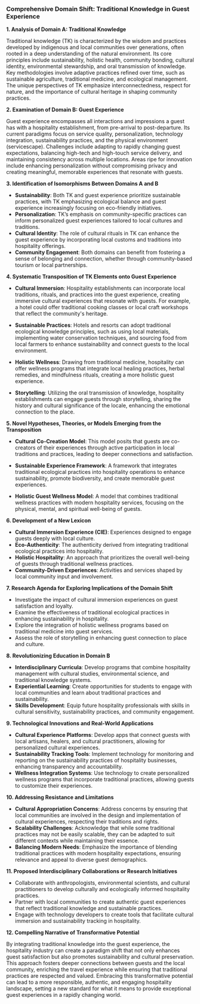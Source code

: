 ### Comprehensive Domain Shift: Traditional Knowledge in Guest Experience

**1. Analysis of Domain A: Traditional Knowledge**

Traditional knowledge (TK) is characterized by the wisdom and practices developed by indigenous and local communities over generations, often rooted in a deep understanding of the natural environment. Its core principles include sustainability, holistic health, community bonding, cultural identity, environmental stewardship, and oral transmission of knowledge. Key methodologies involve adaptive practices refined over time, such as sustainable agriculture, traditional medicine, and ecological management. The unique perspectives of TK emphasize interconnectedness, respect for nature, and the importance of cultural heritage in shaping community practices.

**2. Examination of Domain B: Guest Experience**

Guest experience encompasses all interactions and impressions a guest has with a hospitality establishment, from pre-arrival to post-departure. Its current paradigms focus on service quality, personalization, technology integration, sustainability practices, and the physical environment (servicescape). Challenges include adapting to rapidly changing guest expectations, balancing high-tech and high-touch service delivery, and maintaining consistency across multiple locations. Areas ripe for innovation include enhancing personalization without compromising privacy and creating meaningful, memorable experiences that resonate with guests.

**3. Identification of Isomorphisms Between Domains A and B**

- **Sustainability**: Both TK and guest experience prioritize sustainable practices, with TK emphasizing ecological balance and guest experience increasingly focusing on eco-friendly initiatives.
- **Personalization**: TK’s emphasis on community-specific practices can inform personalized guest experiences tailored to local cultures and traditions.
- **Cultural Identity**: The role of cultural rituals in TK can enhance the guest experience by incorporating local customs and traditions into hospitality offerings.
- **Community Engagement**: Both domains can benefit from fostering a sense of belonging and connection, whether through community-based tourism or local partnerships.

**4. Systematic Transposition of TK Elements onto Guest Experience**

- **Cultural Immersion**: Hospitality establishments can incorporate local traditions, rituals, and practices into the guest experience, creating immersive cultural experiences that resonate with guests. For example, a hotel could offer traditional cooking classes or local craft workshops that reflect the community's heritage.
  
- **Sustainable Practices**: Hotels and resorts can adopt traditional ecological knowledge principles, such as using local materials, implementing water conservation techniques, and sourcing food from local farmers to enhance sustainability and connect guests to the local environment.

- **Holistic Wellness**: Drawing from traditional medicine, hospitality can offer wellness programs that integrate local healing practices, herbal remedies, and mindfulness rituals, creating a more holistic guest experience.

- **Storytelling**: Utilizing the oral transmission of knowledge, hospitality establishments can engage guests through storytelling, sharing the history and cultural significance of the locale, enhancing the emotional connection to the place.

**5. Novel Hypotheses, Theories, or Models Emerging from the Transposition**

- **Cultural Co-Creation Model**: This model posits that guests are co-creators of their experiences through active participation in local traditions and practices, leading to deeper connections and satisfaction.
  
- **Sustainable Experience Framework**: A framework that integrates traditional ecological practices into hospitality operations to enhance sustainability, promote biodiversity, and create memorable guest experiences.

- **Holistic Guest Wellness Model**: A model that combines traditional wellness practices with modern hospitality services, focusing on the physical, mental, and spiritual well-being of guests.

**6. Development of a New Lexicon**

- **Cultural Immersion Experience (CIE)**: Experiences designed to engage guests deeply with local culture.
- **Eco-Authenticity**: The authenticity derived from integrating traditional ecological practices into hospitality.
- **Holistic Hospitality**: An approach that prioritizes the overall well-being of guests through traditional wellness practices.
- **Community-Driven Experiences**: Activities and services shaped by local community input and involvement.

**7. Research Agenda for Exploring Implications of the Domain Shift**

- Investigate the impact of cultural immersion experiences on guest satisfaction and loyalty.
- Examine the effectiveness of traditional ecological practices in enhancing sustainability in hospitality.
- Explore the integration of holistic wellness programs based on traditional medicine into guest services.
- Assess the role of storytelling in enhancing guest connection to place and culture.

**8. Revolutionizing Education in Domain B**

- **Interdisciplinary Curricula**: Develop programs that combine hospitality management with cultural studies, environmental science, and traditional knowledge systems.
- **Experiential Learning**: Create opportunities for students to engage with local communities and learn about traditional practices and sustainability.
- **Skills Development**: Equip future hospitality professionals with skills in cultural sensitivity, sustainability practices, and community engagement.

**9. Technological Innovations and Real-World Applications**

- **Cultural Experience Platforms**: Develop apps that connect guests with local artisans, healers, and cultural practitioners, allowing for personalized cultural experiences.
- **Sustainability Tracking Tools**: Implement technology for monitoring and reporting on the sustainability practices of hospitality businesses, enhancing transparency and accountability.
- **Wellness Integration Systems**: Use technology to create personalized wellness programs that incorporate traditional practices, allowing guests to customize their experiences.

**10. Addressing Resistance and Limitations**

- **Cultural Appropriation Concerns**: Address concerns by ensuring that local communities are involved in the design and implementation of cultural experiences, respecting their traditions and rights.
- **Scalability Challenges**: Acknowledge that while some traditional practices may not be easily scalable, they can be adapted to suit different contexts while maintaining their essence.
- **Balancing Modern Needs**: Emphasize the importance of blending traditional practices with modern hospitality expectations, ensuring relevance and appeal to diverse guest demographics.

**11. Proposed Interdisciplinary Collaborations or Research Initiatives**

- Collaborate with anthropologists, environmental scientists, and cultural practitioners to develop culturally and ecologically informed hospitality practices.
- Partner with local communities to create authentic guest experiences that reflect traditional knowledge and sustainable practices.
- Engage with technology developers to create tools that facilitate cultural immersion and sustainability tracking in hospitality.

**12. Compelling Narrative of Transformative Potential**

By integrating traditional knowledge into the guest experience, the hospitality industry can create a paradigm shift that not only enhances guest satisfaction but also promotes sustainability and cultural preservation. This approach fosters deeper connections between guests and the local community, enriching the travel experience while ensuring that traditional practices are respected and valued. Embracing this transformative potential can lead to a more responsible, authentic, and engaging hospitality landscape, setting a new standard for what it means to provide exceptional guest experiences in a rapidly changing world.